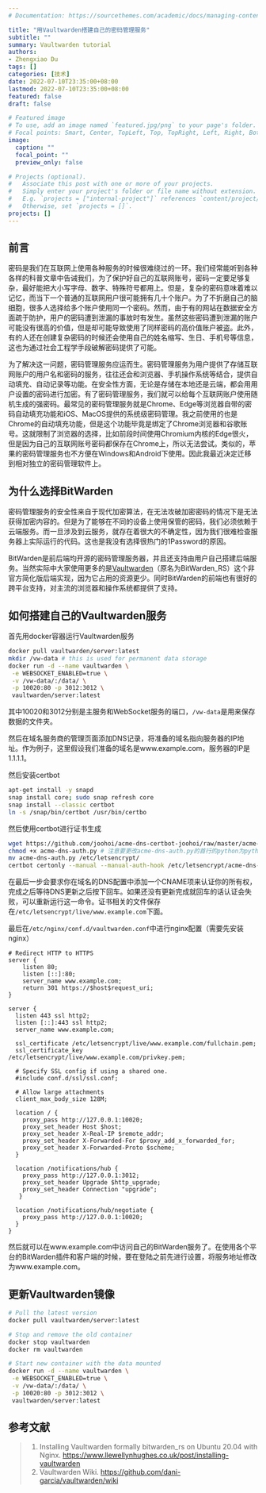 ```yaml
---
# Documentation: https://sourcethemes.com/academic/docs/managing-content/

title: "用Vaultwarden搭建自己的密码管理服务"
subtitle: ""
summary: Vaultwarden tutorial
authors: 
- Zhengxiao Du
tags: []
categories: [技术]
date: 2022-07-10T23:35:00+08:00
lastmod: 2022-07-10T23:35:00+08:00
featured: false
draft: false

# Featured image
# To use, add an image named `featured.jpg/png` to your page's folder.
# Focal points: Smart, Center, TopLeft, Top, TopRight, Left, Right, BottomLeft, Bottom, BottomRight.
image:
  caption: ""
  focal_point: ""
  preview_only: false

# Projects (optional).
#   Associate this post with one or more of your projects.
#   Simply enter your project's folder or file name without extension.
#   E.g. `projects = ["internal-project"]` references `content/project/deep-learning/index.md`.
#   Otherwise, set `projects = []`.
projects: []
---
```

## 前言
密码是我们在互联网上使用各种服务的时候很难绕过的一环。我们经常能听到各种各样的科普文章中告诫我们，为了保护好自己的互联网账号，密码一定要足够复杂，最好能把大小写字母、数字、特殊符号都用上。但是，复杂的密码意味着难以记忆，而当下一个普通的互联网用户很可能拥有几十个账户。为了不折磨自己的脑细胞，很多人选择给多个账户使用同一个密码。然而，由于有的网站在数据安全方面疏于防护，用户的密码遭到泄漏的事故时有发生。虽然这些密码遭到泄漏的账户可能没有很高的价值，但是却可能导致使用了同样密码的高价值账户被盗。此外，有的人还在创建复杂密码的时候还会使用自己的姓名缩写、生日、手机号等信息，这也为通过社会工程学手段破解密码提供了可能。

为了解决这一问题，密码管理服务应运而生。密码管理服务为用户提供了存储互联网账户的用户名和密码的服务，往往还会和浏览器、手机操作系统等结合，提供自动填充、自动记录等功能。在安全性方面，无论是存储在本地还是云端，都会用用户设置的密码进行加密。有了密码管理服务，我们就可以给每个互联网账户使用随机生成的强密码。最常见的密码管理服务就是Chrome、Edge等浏览器自带的密码自动填充功能和iOS、MacOS提供的系统级密码管理。我之前使用的也是Chrome的自动填充功能，但是这个功能毕竟是绑定了Chrome浏览器和谷歌账号。这就限制了浏览器的选择，比如前段时间使用Chromium内核的Edge很火，但是因为自己的互联网账号密码都保存在Chrome上，所以无法尝试。类似的，苹果的密码管理服务也不方便在Windows和Android下使用。因此我最近决定迁移到相对独立的密码管理软件上。

## 为什么选择BitWarden
密码管理服务的安全性来自于现代加密算法，在无法攻破加密密码的情况下是无法获得加密内容的。但是为了能够在不同的设备上使用保管的密码，我们必须依赖于云端服务。而一旦涉及到云服务，就存在着很大的不确定性，因为我们很难检查服务器上实际运行的代码。这也是我没有选择很热门的1Password的原因。

BitWarden是前后端均开源的密码管理服务器，并且还支持由用户自己搭建后端服务。当然实际中大家使用更多的是[Vaultwarden](https://github.com/dani-garcia/vaultwarden)（原名为BitWarden_RS）这个非官方简化版后端实现，因为它占用的资源更少。同时BitWarden的前端也有很好的跨平台支持，对主流的浏览器和操作系统都提供了支持。

## 如何搭建自己的Vaultwarden服务
首先用docker容器运行Vaultwarden服务
```bash
docker pull vaultwarden/server:latest
mkdir /vw-data # this is used for permanent data storage
docker run -d --name vaultwarden \
 -e WEBSOCKET_ENABLED=true \
 -v /vw-data/:/data/ \
 -p 10020:80 -p 3012:3012 \
 vaultwarden/server:latest
```
其中10020和3012分别是主服务和WebSocket服务的端口，`/vw-data`是用来保存数据的文件夹。

然后在域名服务商的管理页面添加DNS记录，将准备的域名指向服务器的IP地址。作为例子，这里假设我们准备的域名是www.example.com，服务器的IP是1.1.1.1。

然后安装certbot
```bash
apt-get install -y snapd
snap install core; sudo snap refresh core
snap install --classic certbot
ln -s /snap/bin/certbot /usr/bin/certbo
```

然后使用certbot进行证书生成
```bash
wget https://github.com/joohoi/acme-dns-certbot-joohoi/raw/master/acme-dns-auth.py
chmod +x acme-dns-auth.py # 注意要更改acme-dns-auth.py的首行的python为python3
mv acme-dns-auth.py /etc/letsencrypt/
certbot certonly --manual --manual-auth-hook /etc/letsencrypt/acme-dns-auth.py --preferred-challenges dns --debug-challenges -d \*.www.example.com -d www.example.com
```
在最后一步会要求你在域名的DNS配置中添加一个CNAME项来认证你的所有权，完成之后等待DNS更新之后按下回车。如果还没有更新完成就回车的话认证会失败，可以重新运行这一命令。证书相关的文件保存在`/etc/letsencrypt/live/www.example.com`下面。

最后在`/etc/nginx/conf.d/vaultwarden.conf`中进行nginx配置（需要先安装nginx）
```
# Redirect HTTP to HTTPS
server {
    listen 80;
    listen [::]:80;
    server_name www.example.com;
    return 301 https://$host$request_uri;
}

server {
  listen 443 ssl http2;
  listen [::]:443 ssl http2;
  server_name www.example.com;

  ssl_certificate /etc/letsencrypt/live/www.example.com/fullchain.pem;
  ssl_certificate_key /etc/letsencrypt/live/www.example.com/privkey.pem;

  # Specify SSL config if using a shared one.
  #include conf.d/ssl/ssl.conf;

  # Allow large attachments
  client_max_body_size 128M;

  location / {
    proxy_pass http://127.0.0.1:10020;
    proxy_set_header Host $host;
    proxy_set_header X-Real-IP $remote_addr;
    proxy_set_header X-Forwarded-For $proxy_add_x_forwarded_for;
    proxy_set_header X-Forwarded-Proto $scheme;
  }

  location /notifications/hub {
    proxy_pass http://127.0.0.1:3012;
    proxy_set_header Upgrade $http_upgrade;
    proxy_set_header Connection "upgrade";
   }

  location /notifications/hub/negotiate {
    proxy_pass http://127.0.0.1:10020;
  }
}
```
然后就可以在www.example.com中访问自己的BitWarden服务了。在使用各个平台的BitWarden插件和客户端的时候，要在登陆之前先进行设置，将服务地址修改为www.example.com。
## 更新Vaultwarden镜像
```bash
# Pull the latest version
docker pull vaultwarden/server:latest

# Stop and remove the old container
docker stop vaultwarden
docker rm vaultwarden

# Start new container with the data mounted
docker run -d --name vaultwarden \
 -e WEBSOCKET_ENABLED=true \
 -v /vw-data/:/data/ \
 -p 10020:80 -p 3012:3012 \
 vaultwarden/server:latest
```
## 参考文献
> 1. Installing Vaultwarden formally bitwarden_rs on Ubuntu 20.04 with Nginx. https://www.llewellynhughes.co.uk/post/installing-vaultwarden
> 2. Vaultwarden Wiki. https://github.com/dani-garcia/vaultwarden/wiki
